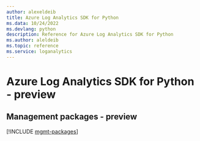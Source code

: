 ```yaml
---
author: alexeldeib
title: Azure Log Analytics SDK for Python
ms.data: 10/24/2022
ms.devlang: python
description: Reference for Azure Log Analytics SDK for Python
ms.author: aleldeib
ms.topic: reference
ms.service: loganalytics
---
```

# Azure Log Analytics SDK for Python - preview

## Management packages - preview
[!INCLUDE [mgmt-packages](log-analytics-mgmt-index.md)]